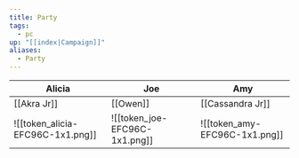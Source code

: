 ```yaml
---
title: Party
tags:
  - pc
up: "[[index|Campaign]]"
aliases:
  - Party
---
```




| Alicia                           | Joe                           | Amy                           |
| -------------------------------- | ----------------------------- | ----------------------------- |
| [[Akra Jr]]                      | [[Owen]]                      | [[Cassandra Jr]]              |
| ![[token_alicia-EFC96C-1x1.png]] | ![[token_joe-EFC96C-1x1.png]] | ![[token_amy-EFC96C-1x1.png]] |
